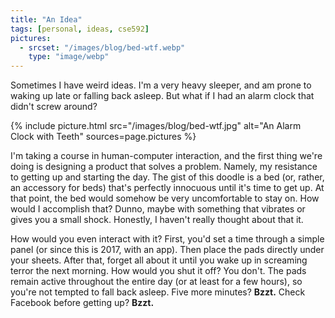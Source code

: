 ```yaml
---
title: "An Idea"
tags: [personal, ideas, cse592]
pictures:
  - srcset: "/images/blog/bed-wtf.webp"
    type: "image/webp"
---
```


Sometimes I have weird ideas.  I'm a very heavy sleeper, and am prone to waking up late or falling back asleep.  But what if I had an alarm clock that didn't screw around?

<p>
{% include picture.html src="/images/blog/bed-wtf.jpg" alt="An Alarm Clock with Teeth" sources=page.pictures %}
</p>

I'm taking a course in human-computer interaction, and the first thing we're doing is designing a product that solves a problem.  Namely, my resistance to getting up and starting the day.  The gist of this doodle is a bed (or, rather, an accessory for beds) that's perfectly innocuous until it's time to get up.  At that point, the bed would somehow be very uncomfortable to stay on.  How would I accomplish that?  Dunno, maybe with something that vibrates or gives you a small shock.  Honestly, I haven't really thought about that it.

How would you even interact with it?  First, you'd set a time through a simple panel (or since this is 2017, with an app).  Then place the pads directly under your sheets.  After that, forget all about it until you wake up in screaming terror the next morning.  How would you shut it off?  You don't.  The pads remain active throughout the entire day (or at least for a few hours), so you're not tempted to fall back asleep.  Five more minutes?  **Bzzt.**  Check Facebook before getting up?  **Bzzt.**